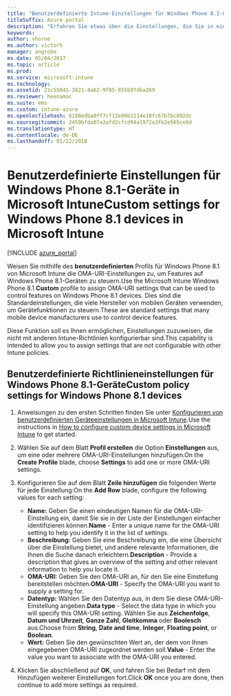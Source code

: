 ```yaml
---
title: "Benutzerdefinierte Intune-Einstellungen für Windows Phone 8.1-Geräte"
titleSuffix: Azure portal
description: "Erfahren Sie etwas über die Einstellungen, die Sie in einem benutzerdefinierten Windows Phone 8.1-Profil verwenden können.\""
keywords: 
author: vhorne
ms.author: victorh
manager: angrobe
ms.date: 05/04/2017
ms.topic: article
ms.prod: 
ms.service: microsoft-intune
ms.technology: 
ms.assetid: 21c55041-3821-4a62-9f85-855b97dba269
ms.reviewer: heenamac
ms.suite: ems
ms.custom: intune-azure
ms.openlocfilehash: 6188edba0ff7cf12e09b3114e10fc67b7bc892dc
ms.sourcegitcommit: 2459bfda07a2afd2cfcd94a1972a3fb2e565ce8d
ms.translationtype: HT
ms.contentlocale: de-DE
ms.lasthandoff: 01/22/2018
---
```

# <a name="custom-settings-for-windows-phone-81-devices-in-microsoft-intune"></a><span data-ttu-id="62296-103">Benutzerdefinierte Einstellungen für Windows Phone 8.1-Geräte in Microsoft Intune</span><span class="sxs-lookup"><span data-stu-id="62296-103">Custom settings for Windows Phone 8.1 devices in Microsoft Intune</span></span>

[!INCLUDE [azure_portal](./includes/azure_portal.md)]

<span data-ttu-id="62296-104">Weisen Sie mithilfe des **benutzerdefinierten** Profils für Windows Phone 8.1 von Microsoft Intune die OMA-URI-Einstellungen zu, um Features auf Windows Phone 8.1-Geräten zu steuern.</span><span class="sxs-lookup"><span data-stu-id="62296-104">Use the Microsoft Intune Windows Phone 8.1 **Custom** profile to assign OMA-URI settings that can be used to control features on Windows Phone 8.1 devices.</span></span> <span data-ttu-id="62296-105">Dies sind die Standardeinstellungen, die viele Hersteller von mobilen Geräten verwenden, um Gerätefunktionen zu steuern.</span><span class="sxs-lookup"><span data-stu-id="62296-105">These are standard settings that many mobile device manufacturers use to control device features.</span></span>

<span data-ttu-id="62296-106">Diese Funktion soll es Ihnen ermöglichen, Einstellungen zuzuweisen, die nicht mit anderen Intune-Richtlinien konfigurierbar sind.</span><span class="sxs-lookup"><span data-stu-id="62296-106">This capability is intended to allow you to assign settings that are not configurable with other Intune policies.</span></span>

## <a name="custom-policy-settings-for-windows-phone-81-devices"></a><span data-ttu-id="62296-107">Benutzerdefinierte Richtlinieneinstellungen für Windows Phone 8.1-Geräte</span><span class="sxs-lookup"><span data-stu-id="62296-107">Custom policy settings for Windows Phone 8.1 devices</span></span>

1. <span data-ttu-id="62296-108">Anweisungen zu den ersten Schritten finden Sie unter [Konfigurieren von benutzerdefinierten Geräteeinstellungen in Microsoft Intune](custom-settings-configure.md).</span><span class="sxs-lookup"><span data-stu-id="62296-108">Use the instructions in [How to configure custom device settings in Microsoft Intune](custom-settings-configure.md) to get started.</span></span>
2. <span data-ttu-id="62296-109">Wählen Sie auf dem Blatt **Profil erstellen** die Option **Einstellungen** aus, um eine oder mehrere OMA-URI-Einstellungen hinzufügen.</span><span class="sxs-lookup"><span data-stu-id="62296-109">On the **Create Profile** blade, choose **Settings** to add one or more OMA-URI settings.</span></span>
3. <span data-ttu-id="62296-110">Konfigurieren Sie auf dem Blatt **Zeile hinzufügen** die folgenden Werte für jede Einstellung:</span><span class="sxs-lookup"><span data-stu-id="62296-110">On the **Add Row** blade, configure the following values for each setting:</span></span>
    - <span data-ttu-id="62296-111">**Name:** Geben Sie einen eindeutigen Namen für die OMA-URI-Einstellung ein, damit Sie sie in der Liste der Einstellungen einfacher identifizieren können.</span><span class="sxs-lookup"><span data-stu-id="62296-111">**Name** - Enter a unique name for the OMA-URI setting to help you identify it in the list of settings.</span></span>
    - <span data-ttu-id="62296-112">**Beschreibung:** Geben Sie eine Beschreibung ein, die eine Übersicht über die Einstellung bietet, und andere relevante Informationen, die Ihnen die Suche danach erleichtern.</span><span class="sxs-lookup"><span data-stu-id="62296-112">**Description** - Provide a description that gives an overview of the setting and other relevant information to help you locate it.</span></span>
    - <span data-ttu-id="62296-113">**OMA-URI:** Geben Sie den OMA-URI an, für den Sie eine Einstellung bereitstellen möchten.</span><span class="sxs-lookup"><span data-stu-id="62296-113">**OMA-URI** - Specify the OMA-URI you want to supply a setting for.</span></span>
    - <span data-ttu-id="62296-114">**Datentyp:** Wählen Sie den Datentyp aus, in dem Sie diese OMA-URI-Einstellung angeben.</span><span class="sxs-lookup"><span data-stu-id="62296-114">**Data type** - Select the data type in which you will specify this OMA-URI setting.</span></span> <span data-ttu-id="62296-115">Wählen Sie aus **Zeichenfolge**, **Datum und Uhrzeit**, **Ganze Zahl**, **Gleitkomma** oder **Boolesch** aus.</span><span class="sxs-lookup"><span data-stu-id="62296-115">Choose from **String**, **Date and time**, **Integer**, **Floating point**, or **Boolean**.</span></span>
    - <span data-ttu-id="62296-116">**Wert:** Geben Sie den gewünschten Wert an, der dem von Ihnen eingegebenen OMA-URI zugeordnet werden soll.</span><span class="sxs-lookup"><span data-stu-id="62296-116">**Value** - Enter the value you want to associate with the OMA-URI you entered.</span></span>

4. <span data-ttu-id="62296-117">Klicken Sie abschließend auf **OK**, und fahren Sie bei Bedarf mit dem Hinzufügen weiterer Einstellungen fort.</span><span class="sxs-lookup"><span data-stu-id="62296-117">Click **OK** once you are done, then continue to add more settings as required.</span></span>
